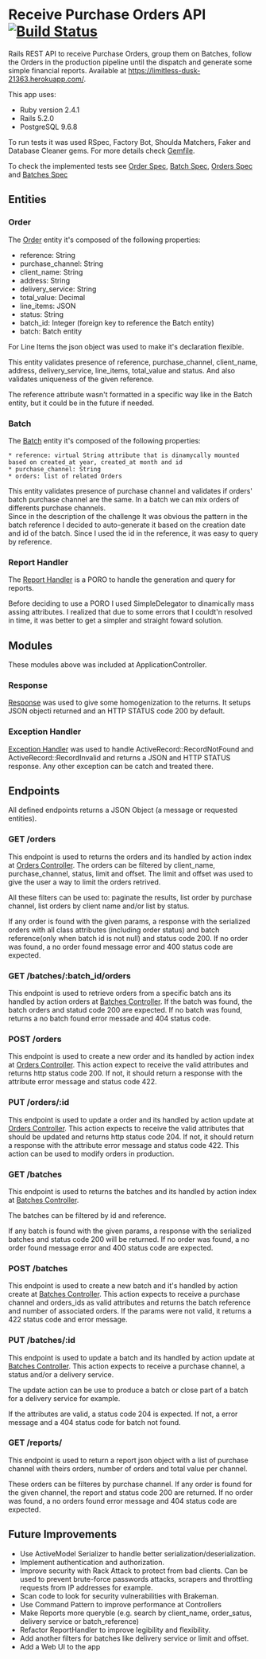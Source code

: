 # Receive Purchase Orders API [![Build Status](https://travis-ci.org/aranhaqg/go_case_challenge.svg?branch=master)](https://travis-ci.org/aranhaqg/go_case_challenge)

Rails REST API to receive Purchase Orders, group them on Batches, follow the Orders in the production pipeline until the dispatch and generate some simple financial reports.
Available at https://limitless-dusk-21363.herokuapp.com/.

This app uses:

* Ruby version 2.4.1
* Rails 5.2.0
* PostgreSQL 9.6.8

To run tests it was used RSpec, Factory Bot, Shoulda Matchers, Faker and Database Cleaner gems. For more details check [Gemfile](Gemfile).

To check the implemented tests see [Order Spec](/spec/models/order_spec.rb), [Batch Spec](/spec/models/order_spec.rb), [Orders Spec](/spec/requests/orders_spec.rb) and [Batches Spec](/spec/requests/batches_spec.rb)

## Entities
### Order

The [Order](/app/models/order.rb) entity it's composed of the following properties:

* reference: String 
* purchase_channel: String 
* client_name: String 
* address: String
* delivery_service: String
* total_value: Decimal 
* line_items: JSON 
* status: String
* batch_id: Integer (foreign key to reference the Batch entity)
* batch: Batch entity

For Line Items the json object was used to make it's declaration flexible.

This entity validates presence of reference, purchase_channel, client_name, address, delivery_service, line_items, total_value and status. And also validates uniqueness of the given reference.

The reference attribute wasn't formatted in a specific way like in the Batch entity, but it could be in the future if needed. 

### Batch

The [Batch](/app/models/batch.rb) entity it's composed of the following properties:

    * reference: virtual String attribute that is dinamycally mounted based on created_at year, created_at month and id
    * purchase_channel: String
    * orders: list of related Orders

This entity validates presence of purchase channel and validates if orders' batch purchase channel are the same. In a batch we can mix orders of differents purchase channels.   
Since in the description of the challenge It was obvious the pattern in the batch reference I decided to auto-generate it based on the creation date and id of the batch. Since I used the id in the reference, it was easy to query by reference.


### Report Handler
The [Report Handler](/app/models/report_handler.rb) is a PORO to handle the generation and query for reports.

Before deciding to use a PORO I used SimpleDelegator to dinamically mass assing attributes. I realized that due to some errors that I couldt'n resolved in time, it was better to get a simpler and straight foward solution.  


## Modules
These modules above was included at ApplicationController.

### Response

[Response](/app/controllers/concerns/response.rb) was used to give some homogenization to the returns. It setups JSON objecti returned and an HTTP STATUS code 200 by default. 


### Exception Handler
[Exception Handler](/app/controllers/concerns/exception_handler.rb) was used to handle ActiveRecord::RecordNotFound and ActiveRecord::RecordInvalid and returns a JSON and HTTP STATUS response. Any other exception can be catch and treated there.



## Endpoints
All defined endpoints returns a JSON Object (a message or requested entities).

### GET /orders

This endpoint is used to returns the orders and its handled by action index at [Orders Controller](/app/controllers/orders_controller.rb). 
The orders can be filtered by client_name, purchase_channel, status, limit and offset. The limit and offset was used to give the user a way to limit the orders retrived. 

All these filters can be used to: paginate the results, list order by purchase channel, list orders by client name and/or list by status. 

If any order is found with the given params, a response with the serialized orders with all class attributes (including order status) and batch reference(only when batch id is not null) and status code 200. If no order was found, a no order found message error and 400 status code are expected.

### GET /batches/:batch_id/orders

This endpoint is used to retrieve orders from a specific batch ans its handled by action orders at [Batches Controller](/app/controllers/batches_controller.rb). If the batch was found, the batch orders and statud code 200 are expected. If no batch was found, returns a no batch found error messade and 404 status code.

### POST /orders 

This endpoint is used to create a new order and its handled by action index at [Orders Controller](/app/controllers/orders_controller.rb).
This action expect to receive the valid attributes and returns http status code 200. If not, it should return a response with the attribute error message and status code 422. 

### PUT /orders/:id

This endpoint is used to update a order and its handled by action update at [Orders Controller](/app/controllers/orders_controller.rb).
This action expects to receive the valid attributes that should be updated and returns http status code 204. If not, it should return a response with the attribute error message and status code 422. 
This action can be used to modify orders in production.

### GET /batches
This endpoint is used to returns the batches and its handled by action index at [Batches Controller](/app/controllers/batches_controller.rb). 

The batches can be filtered by id and reference. 

If any batch is found with the given params, a response with the serialized batches and status code 200 will be returned. If no order was found, a no order found message error and 400 status code are expected.

### POST /batches

This endpoint is used to create a new batch and it's handled by action create at [Batches Controller](/app/controllers/batches_controller.rb).
This action expects to receive a purchase channel and orders_ids as valid attributes and returns the batch reference and number of associated orders. If the params were not valid, it returns a 422 status code and error message.

### PUT /batches/:id

This endpoint is used to update a batch and its handled by action update at [Batches Controller](/app/controllers/batches_controller.rb). 
This action expects to receive a purchase channel, a status and/or a delivery service. 

The update action can be use to produce a batch or close part of a batch for a delivery service for example.

If the attributes are valid, a status code 204 is expected. If not, a error message and a 404 status code for batch not found.

### GET /reports/ 

This endpoint is used to return a report json object with a list of purchase channel with theirs orders, number of orders and total value per channel.

These orders can be filteres by purchase channel. If any order is found for the given channel, the report and status code 200 are returned. If no order was found, a no orders found error message and 404 status code are expected.

## Future Improvements

* Use ActiveModel Serializer to handle better serialization/deserialization.
* Implement authentication and authorization.
* Improve security with Rack Attack to protect from bad clients. Can be used to prevent brute-force passwords attacks, scrapers and throttling requests from IP addresses for example.
* Scan code to look for security vulnerabilities with Brakeman. 
* Use Command Pattern to improve performance at Controllers
* Make Reports more queryble (e.g. search by client_name, order_satus, delivery service or batch_reference)
* Refactor ReportHandler to improve legibility and flexibility.
* Add another filters for batches like delivery service or limit and offset.
* Add a Web UI to the app






